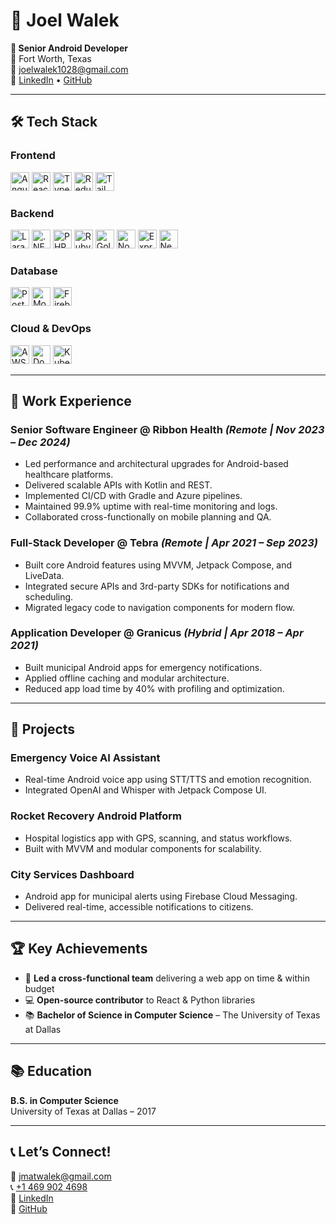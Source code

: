 # 📌 Joel Walek  
**🚀 Senior Android Developer**  
📍 Fort Worth, Texas  
📧 [joelwalek1028@gmail.com](mailto:joelwalek1028@gmail.com)  
🔗 [LinkedIn](https://linkedin.com/in/joelmatwalek) • [GitHub](https://github.com/m-joel)

---

## 🛠 Tech Stack  

### **Frontend**  
<img src="https://img.shields.io/badge/Angular-%23DD0031.svg?logo=angular&logoColor=white" alt="Angular" style="height:30px;"/>   <img src="https://img.shields.io/badge/-React-61DAFB?logo=react&logoColor=white" alt="React" style="height:30px;"/>   <img src="https://img.shields.io/badge/-TypeScript-3178C6?logo=typescript&logoColor=white" alt="TypeScript" style="height:30px;"/>   <img src="https://img.shields.io/badge/-Redux-764ABC?logo=redux&logoColor=white" alt="Redux" style="height:30px;"/>   <img src="https://img.shields.io/badge/-TailwindCSS-06B6D4?logo=tailwindcss&logoColor=white" alt="TailwindCSS" style="height:30px;"/>

### **Backend**  
<img src="https://img.shields.io/badge/Laravel-%23FF2D20.svg?logo=laravel&logoColor=white" alt="Laravel" style="height:30px;"/>  <img src="https://img.shields.io/badge/.NET-512BD4?logo=dotnet&logoColor=fff" alt=".NET" style="height:30px;"/>  <img src="https://img.shields.io/badge/php-%23777BB4.svg?&logo=php&logoColor=white" alt="PHP" style="height:30px;"/>  <img src="https://img.shields.io/badge/Ruby-%23CC342D.svg?&logo=ruby&logoColor=white" alt="Ruby" style="height:30px;"/>  <img src="https://img.shields.io/badge/Go-%2300ADD8.svg?&logo=go&logoColor=white" alt="Golang" style="height:30px;"/>  <img src="https://img.shields.io/badge/-Node.js-339933?logo=node.js&logoColor=white" alt="Node.js" style="height:30px;"/>   <img src="https://img.shields.io/badge/-Express.js-000000?logo=express&logoColor=white" alt="Express.js" style="height:30px;"/>   <img src="https://img.shields.io/badge/-NestJS-E0234E?logo=nestjs&logoColor=white" alt="NestJS" style="height:30px;"/>  

### **Database**  
<img src="https://img.shields.io/badge/-PostgreSQL-336791?logo=postgresql&logoColor=white" alt="PostgreSQL" style="height:30px;"/>   <img src="https://img.shields.io/badge/-MongoDB-47A248?logo=mongodb&logoColor=white" alt="MongoDB" style="height:30px;"/>   <img src="https://img.shields.io/badge/-Firebase-FFCA28?logo=firebase&logoColor=white" alt="Firebase" style="height:30px;"/> 

### **Cloud & DevOps**  
<img src="https://img.shields.io/badge/-AWS-FF9900?logo=amazonaws&logoColor=white" alt="AWS" style="height:30px;"/>   <img src="https://img.shields.io/badge/-Docker-2496ED?logo=docker&logoColor=white" alt="Docker" style="height:30px;"/>   <img src="https://img.shields.io/badge/-Kubernetes-326CE5?logo=kubernetes&logoColor=white" alt="Kubernetes" style="height:30px;"/>

---

## 💼 Work Experience  

### **Senior Software Engineer @ Ribbon Health** *(Remote | Nov 2023 – Dec 2024)*  
- Led performance and architectural upgrades for Android-based healthcare platforms.  
- Delivered scalable APIs with Kotlin and REST.  
- Implemented CI/CD with Gradle and Azure pipelines.  
- Maintained 99.9% uptime with real-time monitoring and logs.  
- Collaborated cross-functionally on mobile planning and QA.  

### **Full-Stack Developer @ Tebra** *(Remote | Apr 2021 – Sep 2023)*  
- Built core Android features using MVVM, Jetpack Compose, and LiveData.  
- Integrated secure APIs and 3rd-party SDKs for notifications and scheduling.  
- Migrated legacy code to navigation components for modern flow.  

### **Application Developer @ Granicus** *(Hybrid | Apr 2018 – Apr 2021)*  
- Built municipal Android apps for emergency notifications.  
- Applied offline caching and modular architecture.  
- Reduced app load time by 40% with profiling and optimization.  

---

## 📱 Projects  

### **Emergency Voice AI Assistant**  
- Real-time Android voice app using STT/TTS and emotion recognition.  
- Integrated OpenAI and Whisper with Jetpack Compose UI.  

### **Rocket Recovery Android Platform**  
- Hospital logistics app with GPS, scanning, and status workflows.  
- Built with MVVM and modular components for scalability.  

### **City Services Dashboard**  
- Android app for municipal alerts using Firebase Cloud Messaging.  
- Delivered real-time, accessible notifications to citizens.  

---

## 🏆 Key Achievements  
- 🏅 **Led a cross-functional team** delivering a web app on time & within budget  
- 💻 **Open-source contributor** to React & Python libraries  
- 📚 **Bachelor of Science in Computer Science** – The University of Texas at Dallas  

---

## 📚 Education  
**B.S. in Computer Science**  
University of Texas at Dallas – 2017  

---

## 📞 Let’s Connect!  
📧 [jmatwalek@gmail.com](mailto:jmatwalek@gmail.com)  
📞 [+1 469 902 4698](tel:+14699024698)  
🔗 [LinkedIn](https://linkedin.com/in/joelmatwalek)  
🔗 [GitHub](https://github.com/m-joel)
